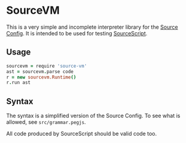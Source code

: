 # SourceVM

This is a very simple and incomplete interpreter library for the [Source Config](https://developer.valvesoftware.com/wiki/CFG). It is intended to be used for testing [SourceScript](http://sourcescript.philworld.de/).

## Usage

```coffeescript
sourcevm = require 'source-vm'
ast = sourcevm.parse code
r = new sourcevm.Runtime()
r.run ast
```

## Syntax

The syntax is a simplified version of the Source Config. To see what is allowed, see `src/grammar.pegjs`.

All code produced by SourceScript should be valid code too.
